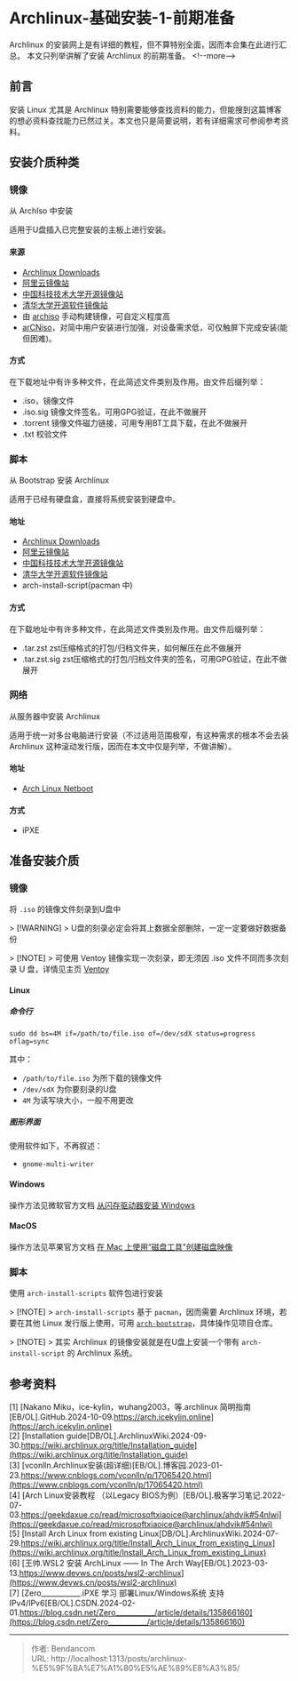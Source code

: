 # Archlinux-基础安装-1-前期准备


Archlinux 的安装网上是有详细的教程，但不算特别全面，因而本合集在此进行汇总。
本文只列举讲解了安装 Archlinux 的前期准备。
&lt;!--more--&gt;

## 前言

安装 Linux 尤其是 Archlinux 特别需要能够查找资料的能力，但能搜到这篇博客的想必资料查找能力已然过关。本文也只是简要说明，若有详细需求可参阅参考资料。

## 安装介质种类

### 镜像

从 ArchIso 中安装

适用于U盘插入已完整安装的主板上进行安装。

#### 来源

- [Archlinux Downloads](https://archlinux.org/download)
- [阿里云镜像站](https://mirrors.aliyun.com/archlinux/iso/latest/)
- [中国科技技术大学开源镜像站](https://mirrors.ustc.edu.cn/archlinux/iso/latest/)
- [清华大学开源软件镜像站](https://mirrors.tuna.tsinghua.edu.cn/archlinux/iso/latest/)
- 由 [archiso](https://wiki.archlinux.org/title/Archiso) 手动构建镜像，可自定义程度高
- [arCNiso](https://github.com/clsty/arCNiso/releases/latest)，对简中用户安装进行加强，对设备需求低，可仅触屏下完成安装(能但困难)。

#### 方式

在下载地址中有许多种文件，在此简述文件类别及作用。由文件后缀列举：

- .iso，镜像文件
- .iso.sig 镜像文件签名，可用GPG验证，在此不做展开
- .torrent 镜像文件磁力链接，可用专用BT工具下载，在此不做展开
- .txt 校验文件

### 脚本

从 Bootstrap 安装 Archlinux

适用于已经有硬盘盒，直接将系统安装到硬盘中。

#### 地址

- [Archlinux Downloads](https://archlinux.org/download)
- [阿里云镜像站](https://mirrors.aliyun.com/archlinux/iso/latest/)
- [中国科技技术大学开源镜像站](https://mirrors.ustc.edu.cn/archlinux/iso/latest/)
- [清华大学开源软件镜像站](https://mirrors.tuna.tsinghua.edu.cn/archlinux/iso/latest/)
- arch-install-script(pacman 中)

#### 方式

在下载地址中有许多种文件，在此简述文件类别及作用。由文件后缀列举：

- .tar.zst zst压缩格式的打包/归档文件夹，如何解压在此不做展开
- .tar.zst.sig zst压缩格式的打包/归档文件夹的签名，可用GPG验证，在此不做展开

### 网络

从服务器中安装 Archlinux

适用于统一对多台电脑进行安装（不过适用范围极窄，有这种需求的根本不会去装 Archlinux 这种滚动发行版，因而在本文中仅是列举，不做讲解）。

#### 地址

- [Arch Linux Netboot](https://archlinux.org/releng/netboot)

#### 方式

- iPXE

## 准备安装介质

### 镜像

将 `.iso` 的镜像文件刻录到U盘中

&gt; [!WARNING]
&gt; U盘的刻录必定会将其上数据全部删除，一定一定要做好数据备份

&gt; [!NOTE]
&gt; 可使用 Ventoy 镜像实现一次刻录，即无须因 .iso 文件不同而多次刻录 U 盘，详情见主页 [Ventoy](https://www.ventoy.net/cn/)

#### Linux

##### 命令行

```shell
sudo dd bs=4M if=/path/to/file.iso of=/dev/sdX status=progress oflag=sync
```
其中：
 - `/path/to/file.iso` 为所下载的镜像文件
 - `/dev/sdX` 为你要刻录的U盘
 - `4M` 为读写块大小，一般不用更改

##### 图形界面

使用软件如下，不再叙述：

 - `gnome-multi-writer`

#### Windows

操作方法见微软官方文档 [从闪存驱动器安装 Windows](https://learn.microsoft.com/zh-cn/windows-hardware/manufacture/desktop/install-windows-from-a-usb-flash-drive?view=windows-11)

#### MacOS

操作方法见苹果官方文档 [在 Mac 上使用“磁盘工具”创建磁盘映像](https://support.apple.com/zh-cn/guide/disk-utility/dskutl11888/mac)

### 脚本

使用 `arch-install-scripts` 软件包进行安装

&gt; [!NOTE]
&gt; `arch-install-scripts` 基于 `pacman`，因而需要 Archlinux 环境，若要在其他 Linux 发行版上使用，可用 [`arch-bootstrap`](https://github.com/tokland/arch-bootstrap)，具体操作见项目仓库。

&gt; [!NOTE]
&gt; 其实 Archlinux 的镜像安装就是在U盘上安装一个带有 `arch-install-script` 的 Archlinux 系统。

## 参考资料

[1] [Nakano Miku，ice-kylin，wuhang2003，等.archlinux 简明指南[EB/OL].GitHub.2024-10-09.https://arch.icekylin.online](https://arch.icekylin.online)  
[2] [Installation guide[DB/OL].ArchlinuxWiki.2024-09-30.https://wiki.archlinux.org/title/Installation_guide](https://wiki.archlinux.org/title/Installation_guide)  
[3] [vconlln.Archlinux安装(超详细)[EB/OL].博客园.2023-01-23.https://www.cnblogs.com/vconlln/p/17065420.html](https://www.cnblogs.com/vconlln/p/17065420.html)  
[4] [Arch Linux安装教程 （以Legacy BIOS为例）[EB/OL].极客学习笔记.2022-07-03.https://geekdaxue.co/read/microsoftxiaoice@archlinux/ahdvik#54nlwi](https://geekdaxue.co/read/microsoftxiaoice@archlinux/ahdvik#54nlwi)  
[5] [Install Arch Linux from existing Linux[DB/OL].ArchlinuxWiki.2024-07-29.https://wiki.archlinux.org/title/Install_Arch_Linux_from_existing_Linux](https://wiki.archlinux.org/title/Install_Arch_Linux_from_existing_Linux)  
[6] [王帅.WSL2 安装 ArchLinux —— In The Arch Way[EB/OL].2023-03-13.https://www.devws.cn/posts/wsl2-archlinux](https://www.devws.cn/posts/wsl2-archlinux)  
[7] [Zero___________.iPXE 学习 部署Linux/Windows系统 支持IPv4/IPv6[EB/OL].CSDN.2024-02-01.https://blog.csdn.net/Zero___________/article/details/135866160](https://blog.csdn.net/Zero___________/article/details/135866160)


---

> 作者: Bendancom  
> URL: http://localhost:1313/posts/archlinux-%E5%9F%BA%E7%A1%80%E5%AE%89%E8%A3%85/  

